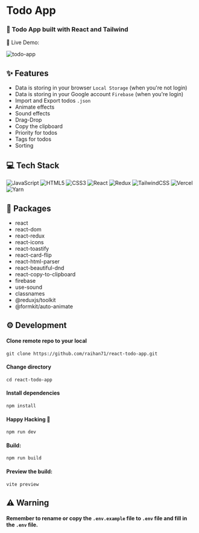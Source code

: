 # Todo App

### 📜 Todo App built with React and Tailwind

🔗 Live Demo: []()

![todo-app](/assets/images/todo-app.png)

## ✨ Features

- Data is storing in your browser `Local Storage` (when you're not login)
- Data is storing in your Google account `Firebase` (when you're login)
- Import and Export todos `.json`
- Animate effects
- Sound effects
- Drag-Drop
- Copy the clipboard
- Priority for todos
- Tags for todos
- Sorting

## 💻 Tech Stack

![JavaScript](https://img.shields.io/badge/javascript-%23323330.svg?style=for-the-badge&logo=javascript&logoColor=%23F7DF1E)
![HTML5](https://img.shields.io/badge/html5-%23E34F26.svg?style=for-the-badge&logo=html5&logoColor=white)
![CSS3](https://img.shields.io/badge/css3-%231572B6.svg?style=for-the-badge&logo=css3&logoColor=white)
![React](https://img.shields.io/badge/react-%2320232a.svg?style=for-the-badge&logo=react&logoColor=%2361DAFB)
![Redux](https://img.shields.io/badge/redux-%23593d88.svg?style=for-the-badge&logo=redux&logoColor=white)
![TailwindCSS](https://img.shields.io/badge/tailwindcss-%2338B2AC.svg?style=for-the-badge&logo=tailwind-css&logoColor=white)
![Vercel](https://img.shields.io/badge/vercel-%23000000.svg?style=for-the-badge&logo=vercel&logoColor=white)
![Yarn](https://img.shields.io/badge/yarn-%232C8EBB.svg?style=for-the-badge&logo=yarn&logoColor=white)

## 📝 Packages

- react
- react-dom
- react-redux
- react-icons
- react-toastify
- react-card-flip
- react-html-parser
- react-beautiful-dnd
- react-copy-to-clipboard
- firebase
- use-sound
- classnames
- @reduxjs/toolkit
- @formkit/auto-animate

## ⚙️ Development

#### Clone remote repo to your local

```
git clone https://github.com/raihan71/react-todo-app.git
```

#### Change directory

```
cd react-todo-app
```

#### Install dependencies

```
npm install
```

#### Happy Hacking 🎉

```
npm run dev
```

#### Build:

```
npm run build
```

#### Preview the build:

```
vite preview
```

## ⚠️ Warning

#### Remember to rename or copy the `.env.example` file to `.env` file and fill in the `.env` file.
